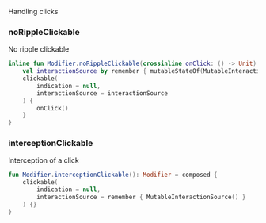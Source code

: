 Handling clicks

### noRippleClickable

No ripple clickable

```kotlin
inline fun Modifier.noRippleClickable(crossinline onClick: () -> Unit) = composed {
    val interactionSource by remember { mutableStateOf(MutableInteractionSource()) }
    clickable(
        indication = null,
        interactionSource = interactionSource
    ) {
        onClick()
    }
}
```

### interceptionClickable

Interception of a click

```kotlin
fun Modifier.interceptionClickable(): Modifier = composed {
    clickable(
        indication = null,
        interactionSource = remember { MutableInteractionSource() }
    ) {}
}
```

